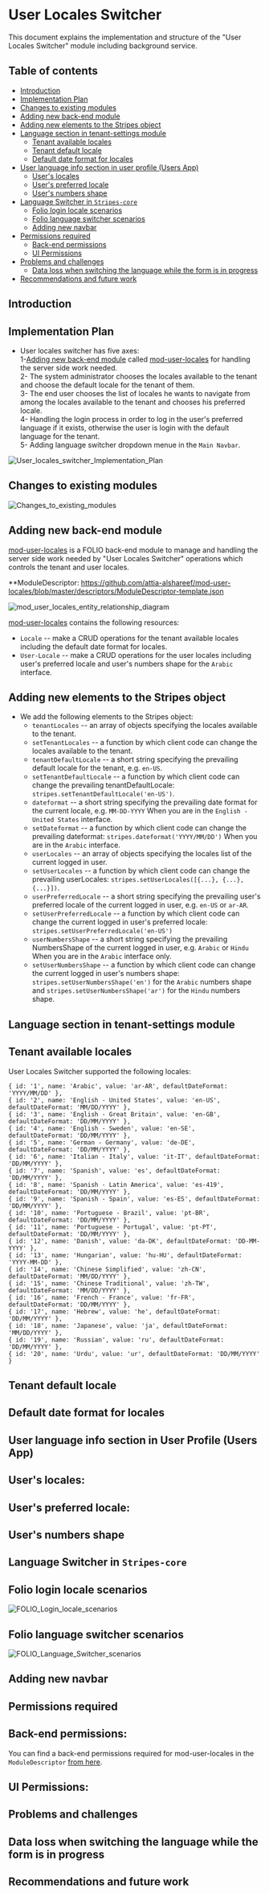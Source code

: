 
# User Locales Switcher

This document explains the implementation and structure of the "User Locales Switcher" module including background service.

## Table of contents

* [Introduction](#introduction)
* [Implementation Plan](#implementation-plan)
* [Changes to existing modules](#changes-to-existing-modules)
* [Adding new back-end module](#adding-new-back-end-module)
* [Adding new elements to the Stripes object](#adding-new-elements-to-the-stripes-object)
* [Language section in tenant-settings module](#language-section-in-tenant-settings-module)
    * [Tenant available locales](#tenant-available-locales)
    * [Tenant default locale](#tenant-default-locale)
    * [Default date format for locales](#Default-date-format-for-locales)
* [User language info section in user profile (Users App)](#user-language-info-section-in-user-profile-users-app)
    * [User's locales](#user's-locales)
    * [User's preferred locale](#user's-preferred-locale)
    * [User's numbers shape](#user's-numbers-shape)
* [Language Switcher in `Stripes-core`](#language-switcher-in-Stripes-core)
    * [Folio login locale scenarios‬](#folio-login-locale-scenarios‬)
    * [Folio language switcher scenarios‬](#folio-language-switcher-scenarios)
    * [Adding new navbar‬](#adding-new-navbar)
* [Permissions required](#permissions-required)
    * [Back-end permissions](#back-end-permissions)
    * [UI Permissions](#ui-permissions)
* [Problems and challenges](#problems-and-challenges)
    * [Data loss when switching the language while the form is in progress](#data-loss-when-switching-the-locale-while-the-form-is-in-progress)
* [Recommendations and future work](#recommendations-and-future-work)

## Introduction

## Implementation Plan
  * User locales switcher has five axes:<br />
  1-[Adding new back-end module](#adding-new-back-end-module) called [mod-user-locales](https://github.com/attia-alshareef/mod-user-locales) for handling the server side work needed.<br />
  2- The system administrator chooses the locales available to the tenant and choose the default locale for the tenant of them.<br />
  3- The end user chooses the list of locales he wants to navigate from among the locales available to the tenant and chooses his preferred locale.<br />
  4- Handling the login process in order to log in the user's preferred language if it exists, otherwise the user is login with the default language for the tenant.<br />
  5- Adding language switcher dropdown menue in the `Main Navbar`.
  
  ![User_locales_switcher_Implementation_Plan‬](User_locales_switcher_Implementation_Plan.png "User_locales_switcher_Implementation_Plan‬")

## Changes to existing modules
![Changes_to_existing_modules‬](Changes_to_existing_modules.png "Changes_to_existing_modules‬")


## Adding new back-end module
[mod-user-locales](https://github.com/attia-alshareef/mod-user-locales) is a FOLIO back-end module to manage and handling the server side work needed by "User Locales Switcher" operations which controls the tenant and user locales.

**ModuleDescriptor: https://github.com/attia-alshareef/mod-user-locales/blob/master/descriptors/ModuleDescriptor-template.json 

![mod_user_locales_entity_relationship_diagram‬](mod_user_locales_entity_relationship_diagram.png "mod_user_locales_entity_relationship_diagram")

[mod-user-locales](https://github.com/attia-alshareef/mod-user-locales) contains the following resources:<br />
   * `Locale` -- make a CRUD operations for the tenant available locales including the default date format for locales.
   * `User-Locale` -- make a CRUD operations for the user locales including user's preferred locale and user's numbers shape for the `Arabic` interface.
   

## Adding new elements to the Stripes object
   * We add the following elements to the Stripes object:<br />
     * `tenantLocales` -- an array of objects specifying the locales available to the tenant.
     * `setTenantLocales` -- a function by which client code can change the locales available to the tenant.
     * `tenantDefaultLocale` -- a short string specifying the prevailing default locale for the tenant, e.g. `en-US`.
     * `setTenantDefaultLocale` -- a function by which client code can change the prevailing tenantDefaultLocale: `stripes.setTenantDefaultLocale('en-US')`.
     * `dateformat` -- a short string specifying the prevailing date format for the current locale, e.g. `MM-DD-YYYY` When you are in the `English - United States` interface.
     * `setDateformat` -- a function by which client code can change the prevailing dateformat: `stripes.dateformat('YYYY/MM/DD')` When you are in the `Arabic` interface.
     * `userLocales` -- an array of objects specifying the locales list of the current logged in user.
     * `setUserLocales` -- a function by which client code can change the prevailing userLocales: `stripes.setUserLocales([{...}, {...}, {...}])`.
     * `userPreferredLocale` -- a short string specifying the prevailing user's preferred locale of the current logged in user, e.g. `en-US` or `ar-AR`.
     * `setUserPreferredLocale` -- a function by which client code can change the current logged in user's preferred locale: `stripes.setUserPreferredLocale('en-US')`
     * `userNumbersShape` -- a short string specifying the prevailing NumbersShape of the current logged in user, e.g. `Arabic` or `Hindu` When you are in the `Arabic` interface only.
     * `setUserNumbersShape` -- a function by which client code can change the current logged in user's numbers shape: `stripes.setUserNumbersShape('en')` for the `Arabic` numbers shape and `stripes.setUserNumbersShape('ar')` for the `Hindu` numbers shape.

## Language section in tenant-settings module
   ## Tenant available locales
   User Locales Switcher supported the following locales:
  ```
  { id: '1', name: 'Arabic', value: 'ar-AR', defaultDateFormat: 'YYYY/MM/DD' },
  { id: '2', name: 'English - United States', value: 'en-US', defaultDateFormat: 'MM/DD/YYYY' },
  { id: '3', name: 'English - Great Britain', value: 'en-GB', defaultDateFormat: 'DD/MM/YYYY' },
  { id: '4', name: 'English - Sweden', value: 'en-SE', defaultDateFormat: 'DD/MM/YYYY' },
  { id: '5', name: 'German - Germany', value: 'de-DE', defaultDateFormat: 'DD/MM/YYYY' },
  { id: '6', name: 'Italian - Italy', value: 'it-IT', defaultDateFormat: 'DD/MM/YYYY' },
  { id: '7', name: 'Spanish', value: 'es', defaultDateFormat: 'DD/MM/YYYY' },
  { id: '8', name: 'Spanish - Latin America', value: 'es-419', defaultDateFormat: 'DD/MM/YYYY' },
  { id: '9', name: 'Spanish - Spain', value: 'es-ES', defaultDateFormat: 'DD/MM/YYYY' },
  { id: '10', name: 'Portuguese - Brazil', value: 'pt-BR', defaultDateFormat: 'DD/MM/YYYY' },
  { id: '11', name: 'Portuguese - Portugal', value: 'pt-PT', defaultDateFormat: 'DD/MM/YYYY' },
  { id: '12', name: 'Danish', value: 'da-DK', defaultDateFormat: 'DD-MM-YYYY' },
  { id: '13', name: 'Hungarian', value: 'hu-HU', defaultDateFormat: 'YYYY-MM-DD' },
  { id: '14', name: 'Chinese Simplified', value: 'zh-CN', defaultDateFormat: 'MM/DD/YYYY' },
  { id: '15', name: 'Chinese Traditional', value: 'zh-TW', defaultDateFormat: 'MM/DD/YYYY' },
  { id: '16', name: 'French - France', value: 'fr-FR', defaultDateFormat: 'DD/MM/YYYY' },
  { id: '17', name: 'Hebrew', value: 'he', defaultDateFormat: 'DD/MM/YYYY' },
  { id: '18', name: 'Japanese', value: 'ja', defaultDateFormat: 'MM/DD/YYYY' },
  { id: '19', name: 'Russian', value: 'ru', defaultDateFormat: 'DD/MM/YYYY' },
  { id: '20', name: 'Urdu', value: 'ur', defaultDateFormat: 'DD/MM/YYYY' }
  ```
   
   ## Tenant default locale
   
   ## Default date format for locales
   
## User language info section in User Profile (Users App)
   ## User's locales:
   
   ## User's preferred locale:
   
   ## User's numbers shape
   
## Language Switcher in `Stripes-core`
   ## Folio login locale scenarios
   ![FOLIO_Login_locale_scenarios‬](FOLIO_Login_locale_scenarios.png "FOLIO_Login_locale_scenarios")

   ## Folio language switcher scenarios
   ![FOLIO_Language_Switcher_scenarios‬](FOLIO_Language_Switcher_scenarios.png "FOLIO_Language_Switcher_scenarios")

   ## Adding new navbar‬

## Permissions required
   ## Back-end permissions:
   You can find a back-end permissions required for mod-user-locales in the `ModuleDescriptor` 
   [from here](https://github.com/attia-alshareef/mod-user-locales/blob/master/descriptors/ModuleDescriptor-template.json).
   ## UI Permissions:
   
## Problems and challenges   
   ## Data loss when switching the language while the form is in progress

## Recommendations and future work
